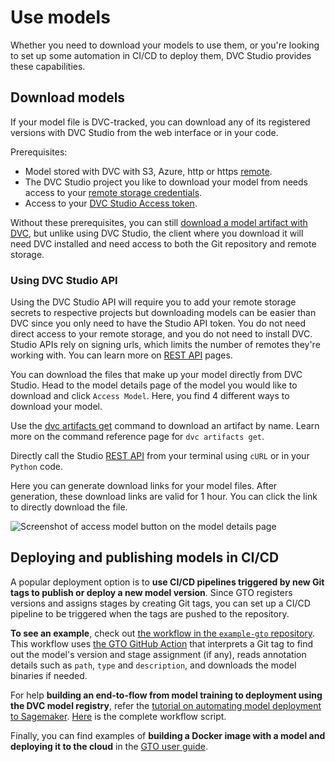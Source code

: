 # Use models

Whether you need to download your models to use them, or you're looking to set
up some automation in CI/CD to deploy them, DVC Studio provides these
capabilities.

## Download models

If your model file is DVC-tracked, you can download any of its registered
versions with DVC Studio from the web interface or in your code.

Prerequisites:

- Model stored with DVC with S3, Azure, http or https [remote].
- The DVC Studio project you like to download your model from needs access to
  your [remote storage credentials].
- Access to your [DVC Studio Access token].

Without these prerequisites, you can still [download a model artifact with DVC],
but unlike using DVC Studio, the client where you download it will need DVC
installed and need access to both the Git repository and remote storage.

[remote]: /doc/user-guide/data-management/remote-storage
[remote storage credentials]:
  /doc/studio/user-guide/experiments/configure-a-project#data-remotes--cloud-storage-credentials
[DVC Studio Access token]:
  /doc/studio/user-guide/account-management#studio-access-token
[download a model artifact with DVC]: /doc/command-reference/artifacts/get

### Using DVC Studio API

Using the DVC Studio API will require you to add your remote storage secrets to
respective projects but downloading models can be easier than DVC since you only
need to have the Studio API token. You do not need direct access to your remote
storage, and you do not need to install DVC. Studio APIs rely on signing urls,
which limits the number of remotes they're working with. You can learn more on
[REST API] pages.

[REST API]: /doc/studio/rest-api
[Python API]: /doc/api-reference

You can download the files that make up your model directly from DVC Studio.
Head to the model details page of the model you would like to download and click
`Access Model`. Here, you find 4 different ways to download your model.

<toggle>
<tab title="CLI (DVC)">

Use the [dvc artifacts get] command to download an artifact by name. Learn more
on the command reference page for `dvc artifacts get`.

[dvc artifacts get]: /doc/command-reference/artifacts/get

</tab>

<tab title="cURL / Python">

Directly call the Studio [REST API] from your terminal using `cURL` or in your
`Python` code.

</tab>

<tab title="Direct Download">

Here you can generate download links for your model files. After generation,
these download links are valid for 1 hour. You can click the link to directly
download the file.

![Screenshot of access model button on the model details page](/img/mr-direct-download.png)

</tab>

</toggle>

## Deploying and publishing models in CI/CD

A popular deployment option is to **use CI/CD pipelines triggered by new Git
tags to publish or deploy a new model version**. Since GTO registers versions
and assigns stages by creating Git tags, you can set up a CI/CD pipeline to be
triggered when the tags are pushed to the repository.

**To see an example**, check out
[the workflow in the `example-gto` repository](https://github.com/iterative/example-gto/blob/main/.github/workflows/gto-act-on-tags.yml).
This workflow uses
[the GTO GitHub Action](https://github.com/iterative/gto-action) that interprets
a Git tag to find out the model's version and stage assignment (if any), reads
annotation details such as `path`, `type` and `description`, and downloads the
model binaries if needed.

For help **building an end-to-flow from model training to deployment using the
DVC model registry**, refer the
[tutorial on automating model deployment to Sagemaker](https://iterative.ai/blog/sagemaker-model-deployment).
[Here](https://github.com/iterative/example-get-started-experiments/blob/main/.github/workflows/deploy-model.yml)
is the complete workflow script.

Finally, you can find examples of **building a Docker image with a model and
deploying it to the cloud** in the
[GTO user guide](/doc/gto/user-guide#acting-on-new-registrations-and-assignments).
